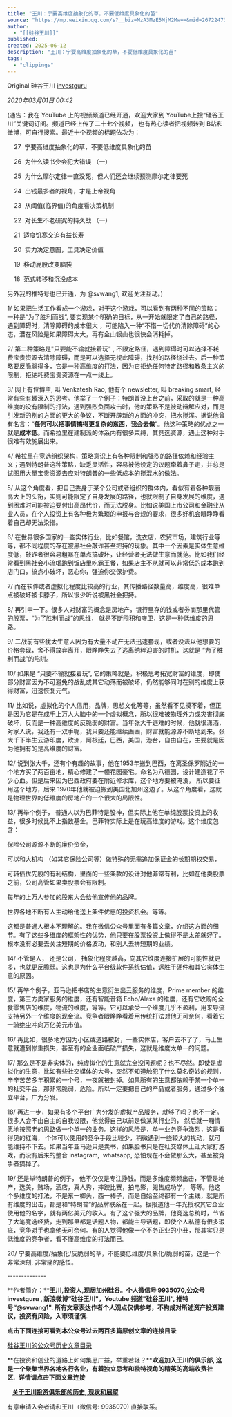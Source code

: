```yaml
---
title: "王川：宁要高维度抽象化的草，不要低维度具象化的苗"
source: "https://mp.weixin.qq.com/s?__biz=MzA3MzE5MjM2Mw==&mid=2672247385&idx=1&sn=d290c5839503ba818201595c76c59a13&scene=21#wechat_redirect"
author:
  - "[[硅谷王川]]"
published:
created: 2025-06-12
description: "王川：宁要高维度抽象化的草，不要低维度具象化的苗"
tags:
  - "clippings"
---
```

Original 硅谷王川 [investguru](https://mp.weixin.qq.com/)

*2020年03月01日 00:42*

(通告：我在 YouTube 上的视频频道已经开通，欢迎大家到 YouTube上搜“硅谷王川”关键词订阅。频道已经上传了二十七个视频， 也有热心读者把视频转到 B站和微博，可自行搜索。最近十个视频的标题依次为：

    27  宁要高维度抽象化的草，不要低维度具象化的苗

    26  为什么读书少会犯大错误 （一）

    25  为什么摩尔定律一直没死，但人们还会继续预测摩尔定律要死

    24  出钱最多者的视角，才是上帝视角

    23  从阈值(临界值)的角度看决策机制

    22  对长生不老研究的持久战 （一）

    21  适度饥寒交迫有益长寿

    20  实力决定意图，工具决定价值

    19  移动屁股改变脑袋

    18  范式转移和沉没成本   

另外我的推特号也已开通，为 @svwang1, 欢迎关注互动。)

  

1/ 如果把生活工作看成一个游戏，对于这个游戏，可以看到有两种不同的策略：一种是“为了胜利而战”, 要实现某个明确的目标，从一开始就限定了自己的路径，遇到障碍时，清除障碍的成本很大 ，可能陷入一种“不惜一切代价清除障碍”的心态，潜在风险是如果障碍太大，再有金山银山也很快会消耗掉。

  

2/ 第二种策略是"只要能不输就接着玩" , 不限定路径，遇到障碍时可以选择不耗费宝贵资源去清除障碍，而是可以选择无视此障碍，找别的路径绕过去。后一种策略要反脆弱得多，它是一种高维度的打法，因为它拒绝任何特定路径和教条主义的限制，拒绝耗费宝贵资源在一点一线上。

  

3/ 网上有位博主, 叫 Venkatesh Rao, 他有个 newsletter, 叫 breaking smart, 经常有些有趣深入的思考。他举了一个例子：特朗普没上台之前，采取的就是一种高维度的没有限制的打法，遇到强烈负面攻击时，他的策略不是被动辩解应对，而是引发新的别的方面的更大的争议，不断开辟新的方面的冲突，把水搅浑。据说他曾有名言：“**任何可以把事情搞得更复杂的东西，我会去做**”。他这种策略的优点之一就是**成本低**。而希拉里在建制派的体系内有很多束缚，其竞选资源，遇上这种对手很难有效施展出来。

  

4/ 希拉里在竞选组织架构，策略意识上有各种限制和强烈的路径依赖和经验主义；遇到特朗普这种策略，缺乏灵活性，容易被他设定的议题牵着鼻子走，并总是试图用大量宝贵资源去应对特朗普的一些低成本的搅混水的做法。

  

5/ 从这个角度看，把自己委身于某个公司或者组织的群体内，看似有着各种靓丽高大上的头衔，实则可能限定了自身发展的路径，也就限制了自身发展的维度，遇到困难时可能被迫要付出高昂代价，而无法脱身。比如说美国上市公司和金融业从业人员，在个人投资上有各种极为繁琐的申报与合规的要求，很多好机会眼睁睁看着自己却无法染指。  

  

6/ 在世界很多国家的一些实体行业，比如餐馆，洗衣店，农贸市场，建筑行业等等，都不同程度的存在被黑社会敲诈甚至把持的现象。其中一个因素是实体生意维度低，敲诈者很容易粗暴在单点搞破坏，让经营者无法做生意而就范。比如我们经常看到黑社会小流氓跑到饭店里吃霸王餐，如果店主不从就可以非常低的成本跑到店门口，搞点小破坏，恶心你，强迫你交保护费。

  

7/ 而在软件或者虚拟化程度比较高的行业，其传播路径数量高，维度高，很难单点被破坏被卡脖子，所以很少听说被黑社会把持。

  

8/ 再引申一下。很多人对财富的概念是房地产，银行里存的钱或者券商那里代管的股票，“为了胜利而战”的思维， 就是不断囤积和守卫，这是一种低维度的思路。

  

9/ 二战前有些犹太生意人因为有大量不动产无法迅速套现，或者没法以他想要的价格套现，舍不得放弃离开，眼睁睁失去了逃离纳粹迫害的时机，这就是 “为了胜利而战”的陷阱。

  

10/ 如果是 “只要不输就接着玩”, 它的策略就是，积极思考拓宽财富的维度，即使部分财富因为不可避免的战乱或其它动荡而被破坏，仍然能够同时在别的维度上获得财富，迅速恢复元气。

  

11/ 比如说，虚拟化的个人信用，品牌，思想文化等等，虽然看不见摸不着，但正是因为它是在成千上万人大脑中的一个虚拟概念，所以很难被物理外力或灾害彻底破坏，反而是一种高维度的反脆弱的财富。当年张大千逃难的时候，他就很潇洒，对家人说，我还有一双手呢，我只要还能继续画画，财富就能源源不断地到来。张大千下半生云游印度，欧洲，阿根廷，巴西，美国，港台，自由自在，主要就是因为他拥有的是高维度的财富。

  

12/ 说到张大千，还有个有趣的故事，他在1953年搬到巴西，在离圣保罗附近的一个地方买了两百亩地，精心修建了一幢花园豪宅。命名为八德园，设计建造花了不少心血。但是后来因为巴西政府要在附近修水库，这个地方要被淹没， 所以要征用这个地方，后来 1970年他就被迫搬到美国北加州这边了。从这个角度看，这就是物理世界的低维度的房地产的一个很大的局限性。

  

13/ 再举个例子， 普通人以为巴菲特是股神，但实际上他在单纯股票投资上的收益，很多时候比不上指数基金。巴菲特实际上是在玩高维度的游戏。这个维度包含：

  

保险公司源源不断的廉价资金，

可以和大机构 （如其它保险公司等）做特殊的无需追加保证金的长期期权交易，

可转债优先股的有利结构，里面的一些条款的设计对他非常有利，比如在他卖股票之前，公司高管如果卖股票会有限制。

每年的上万人参加的股东大会给他宣传他的品牌。

世界各地不断有人主动给他送上条件优惠的投资机会。等等。

这都是普通人根本不理解的。我在微信公众号里面有多篇文章，介绍这方面的细节。有了这些多维度的框架性的优势，他只要在股票投资上做得不是太差就好了。根本没有必要去关注短期的价格波动，和别人去拼短期的业绩。

  

14/ 不管是人， 还是公司， 抽象化程度越高，向其它维度连接扩展的可能性就更多，也就更反脆弱。这也是为什么平台级软件系统估值，远胜于硬件和其它实体生意的原因。

  

15/ 再举个例子，亚马逊把书店的生意衍生出云服务的维度，Prime member 的维度，第三方卖家服务的维度，还有智能音箱 Echo/Alexa 的维度，还有它收购的全食零售店的维度，物流的维度，等等。它可以承受一个维度几乎不盈利，用来导流支持另外一个维度的现金流。竞争者眼睁睁看着用传统打法对他无可奈何，看着它一骑绝尘冲向万亿美元市值。

  

16/ 再比如，很多地方因为小区或道路被封，一些实体店，客户去不了了，马上生意就遭到惨重损失，甚至有的企业面临破产损失，这就是维度太单一的问题。

  

17/ 那么是不是非实体的，纯虚拟化的生意就完全没问题呢？也不尽然。即使是虚拟化的生意，比如有些社交媒体的大号，突然不知道触犯了什么莫名奇妙的规则， 辛辛苦苦多年积累的一个号，一夜就被封掉。如果所有的生意都依赖于某一个单一的社交平台，那非常脆弱，危险。所以一定要把自己的产品或者服务，通过多个独立平台，广为分发。

  

18/ 再进一步，如果有多个平台广为分发的虚拟产品服务，就够了吗？也不一定。很多人会不由自主的自我设限，他觉得自己以前是做某某行业的， 然后就一厢情愿地按照老的思路做一个单一的业务。这样的风险是，单一业务竞争激烈，这是看得见的红海， 个体可以使用的竞争手段比较少，稍微遇到一些较大的扰动，就可能维持不下去。如果当年亚马逊只是卖书，如果脸书只是在社交媒体上让大家打游戏，而没有后来的整合 instagram,  whatsapp, 恐怕现在不会做那么大，甚至被竞争者搞掉了。

  

19/ 还是举特朗普的例子， 他不仅仅是专注挣钱。而是多维度频频出击，不管是地产，选美，赌场，酒店，真人秀，摔跤比赛，拍电影，兜售成功学， 等等。他这个多维度的打法，不是东一榔头，西一棒子，而是自始至终都有一个主线，就是所有维度的出击，都是和“特朗普”的品牌联系在一起。据报道他一年光授权其它企业使用他的名字，就有两亿美元的收入。有了这个强大的品牌，他竞选总统时，节省了大笔竞选经费，走到那里都是话题人物，都能主导话题，即使个人私德有很多瑕疵，竞争对手也拿他无可奈何。有的人觉得他像一个不务正业的小丑，那其实只是低维度的竞争者，看不懂高维度的打法而已。

  

20/ 宁要高维度/抽象化/反脆弱的草，不能要低维度/具象化/脆弱的苗。这是一个非常深刻, 非常痛的感悟。

  

\--------------

**作者简介：****王川,投资人,现居加州硅谷。****个人微信号 9935070,公众号 investguru , 新浪微博****“硅谷王川"，Youtube 频道"硅谷王川“, 推特号“@svwang1". 所有文章表达作者个人观点仅供参考，不构成对所述资产投资建议，投资有风险，入市须谨慎.**

  

**点击下面连接可看到本公众号过去两百多篇原创文章的连接目录**

[硅谷王川的公众号历史文章目录](http://mp.weixin.qq.com/s?__biz=MzA3MzE5MjM2Mw==&mid=2672247343&idx=1&sn=4c95882db8e53981f9b0e2a8d7f54a26&chksm=85a124ebb2d6adfddb4e554adfcd1ec13732f1fdd851824de3fbc0e1bf80b8166b55d5420917&scene=21#wechat_redirect)  

  

**在投资和创业的道路上如何集思广益，举重若轻？****欢迎加入王川的俱乐部, 这是一个聚集世界各地各行各业，有着独立思考和独特视角的精英的高端收费社区.**  **详情请点击下面文章连接**

   **[关于王川投资俱乐部的历史, 现状和展望](http://mp.weixin.qq.com/s?__biz=MzA3MzE5MjM2Mw==&mid=2672247245&idx=1&sn=5a9467dbef60918bf11629f2d1ebd88e&chksm=85a12709b2d6ae1f12219ee5efdae388fe6d38d598eabe8bbfb2fa0a9950b33a3aa10d74005c&scene=21#wechat_redirect)**

  

有意申请入会者请和王川（微信号: 9935070) 直接联系。